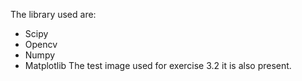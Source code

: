 The library used are:
- Scipy
- Opencv
- Numpy
- Matplotlib
The test image used for exercise 3.2 it is also present.